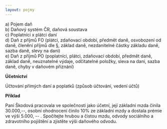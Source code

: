 ```yaml
---
layout: pojmy
---
```


a) Pojem daň  
b) Daňový systém ČR, daňová soustava  
c) Poplatníci x plátci daní  
d) Daň z příjmů FO (plátci, zdaňovací období, předmět daně, osvobození od daně, členění příjmů dle §, základ daně, nezdanitelné částky základu daně, sazba daně, slevy na dani)  
e) Daň z příjmů PO (poplatníci, plátci, zdaňovací období, předmět daně, základ daně, neuznatelné výdaje, odčitatelné položky, sleva na dani, sazba daně, chyby v daňovém přiznání)  

**Účetnictví**

Účtování přímých daní a poplatků (způsob účtování, vedení účtů)

**Příklad**

Paní Škodová pracovala ve společnosti jako účetní, její základní mzda činila 30.000,--, osobní ohodnocení činilo 10% ze základní mzdy a dostala prémie ve výši 5.000, -- . Spočítejte hrubou a čistou mzdu, odvody sociálního a zdravotního pojištění a zjistěte výši daňového odvodu.
